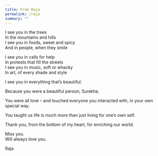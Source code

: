 ```yaml
---
title: From Raja
permalink: /raja
summary: ""
---
```


I see you in the trees  
In the mountains and hills  
I see you in foods, sweet and spicy  
And in people, when they smile

I see you in calls for help  
In protests that fill the streets  
I see you in music, soft or whacky  
In art, of every shade and style

I see you in everything that’s beautiful.

Because you were a beautiful person, Surekha.

You were all love – and touched everyone you interacted with, in your own special way.

You taught us life is much more than just living for one’s own self.

Thank you, from the bottom of my heart, for enriching our world.

Miss you.  
Will always love you.

Raja

